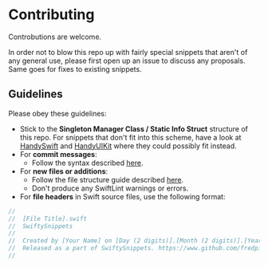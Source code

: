 # Contributing

Controbutions are  welcome.

In order not to blow this repo up with fairly special snippets that aren't of any general use, please first open up an issue to discuss any proposals. Same goes for fixes to existing snippets.

## Guidelines

Please obey these guidelines:
- Stick to the **Singleton Manager Class / Static Info Struct** structure of this repo. For snippets that don't fit into this scheme, have a look at [HandySwift](https://github.com/Flinesoft/HandySwift) and [HandyUIKit](https://github.com/Flinesoft/HandyUIKit) where they could possibly fit instead.
- For **commit messages**:
    - Follow the syntax described [here](http://chris.beams.io/posts/git-commit/).
- For **new files or additions**:
    - Follow the file structure guide described [here](http://bestpractices.jamitlabs.com/t/file-structure-use-of-mark/84).
    - Don't produce any SwiftLint warnings or errors.
- For **file headers** in Swift source files, use the following format:
```swift
//
//  [File Title].swift
//  SwiftySnippets
//
//  Created by [Your Name] on [Day (2 digits)].[Month (2 digits)].[Year (2 digits)].
//  Released as a part of SwiftySnippets. https://www.github.com/fredpi/SwiftySnippets
//
```
